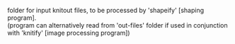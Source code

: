 folder for input knitout files, to be processed by 'shapeify' [shaping program].\
(program can alternatively read from 'out-files' folder if used in conjunction with 'knitify' [image processing program])
